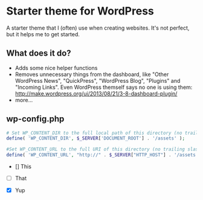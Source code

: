 # Starter theme for WordPress

A starter theme that I (often) use when creating websites. It's not perfect, but it helps me to get started.


## What does it do?

- Adds some nice helper functions
- Removes unnecessary things from the dashboard, like "Other WordPress News", "QuickPress", "WordPress Blog", "Plugins" and "Incoming Links". Even WordPress themself says no one is using them: http://make.wordpress.org/ui/2013/08/21/3-8-dashboard-plugin/
- more...


## wp-config.php

```php
# Set WP_CONTENT_DIR to the full local path of this directory (no trailing slash), e.g.
define( 'WP_CONTENT_DIR', $_SERVER['DOCUMENT_ROOT'] . '/assets' );

#Set WP_CONTENT_URL to the full URI of this directory (no trailing slash), e.g.
define( 'WP_CONTENT_URL', "http://" . $_SERVER["HTTP_HOST"] . '/assets');
```


- [] This
- [ ] That
- [x] Yup

